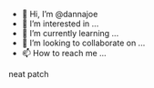 - 👋 Hi, I’m @dannajoe
- 👀 I’m interested in ...
- 🌱 I’m currently learning ...
- 💞️ I’m looking to collaborate on ...
- 📫 How to reach me ...

<!---
dannajoe/dannajoe is a ✨ special ✨ repository because its `README.md` (this file) appears on your GitHub profile.
You can click the Preview link to take a look at your changes.
--->neat patch


